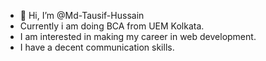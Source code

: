 - 👋 Hi, I’m @Md-Tausif-Hussain
- Currently i am doing BCA from UEM Kolkata.
- I am interested in making my career in web development.
- I have a decent communication skills.

  

